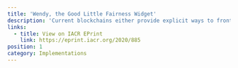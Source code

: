 ```yaml
---
title: 'Wendy, the Good Little Fairness Widget'
description: 'Current blockchains either provide explicit ways to front run or leave transaction ordering to the full discretion of the miners. In this paper Klaus Kursawe proposes a new definition of fairness in terms of transaction ordering on blockchains using local time.'
links:
  - title: View on IACR EPrint
    link: https://eprint.iacr.org/2020/885
position: 1
category: Implementations
---
```

